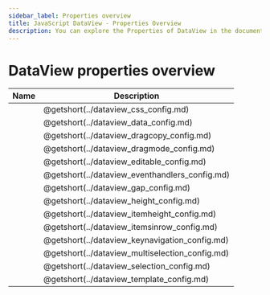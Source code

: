 ```yaml
---
sidebar_label: Properties overview
title: JavaScript DataView - Properties Overview 
description: You can explore the Properties of DataView in the documentation of the DHTMLX JavaScript UI library. Browse developer guides and API reference, try out code examples and live demos, and download a free 30-day evaluation version of DHTMLX Suite 7.
---
```


# DataView properties overview

| Name                                     | Description                                     |
| ---------------------------------------- | ----------------------------------------------- |
| [](../dataview_css_config.md)            | @getshort(../dataview_css_config.md)            |
| [](../dataview_data_config.md)           | @getshort(../dataview_data_config.md)           |
| [](../dataview_dragcopy_config.md)       | @getshort(../dataview_dragcopy_config.md)       |
| [](../dataview_dragmode_config.md)       | @getshort(../dataview_dragmode_config.md)       |
| [](../dataview_editable_config.md)       | @getshort(../dataview_editable_config.md)       |
| [](../dataview_eventhandlers_config.md)  | @getshort(../dataview_eventhandlers_config.md)  |
| [](../dataview_gap_config.md)            | @getshort(../dataview_gap_config.md)            |
| [](../dataview_height_config.md)         | @getshort(../dataview_height_config.md)         |
| [](../dataview_itemheight_config.md)     | @getshort(../dataview_itemheight_config.md)     |
| [](../dataview_itemsinrow_config.md)     | @getshort(../dataview_itemsinrow_config.md)     |
| [](../dataview_keynavigation_config.md)  | @getshort(../dataview_keynavigation_config.md)  |
| [](../dataview_multiselection_config.md) | @getshort(../dataview_multiselection_config.md) |
| [](../dataview_selection_config.md)      | @getshort(../dataview_selection_config.md)      |
| [](../dataview_template_config.md)       | @getshort(../dataview_template_config.md)       |
